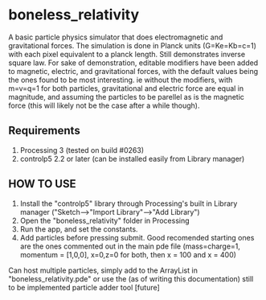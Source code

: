 # boneless_relativity

A basic particle physics simulator that does electromagnetic and gravitational forces. The simulation is done in Planck units (G=Ke=Kb=c=1) with each pixel equivalent to a planck length. Still demonstrates inverse square law. For sake of demonstration, editable modifiers have been added to magnetic, electric, and gravitational forces, with the default values being the ones found to be most interesting.
ie without the modifiers, with m=v=q=1 for both particles, gravitational and electric force are equal in magnitude, and assuming the particles to be parellel as is the magnetic force (this will likely not be the case after a while though).
## Requirements

1. Processing 3 (tested on build #0263)
2. controlp5 2.2 or later (can be installed easily from Library manager)
## HOW TO USE

1. Install the "controlp5" library through Processing's built in Library manager ("Sketch-->"Import Library"-->"Add Library")
2. Open the "boneless_relativity" folder in Processing
3. Run the app, and set the constants.
4. Add particles before pressing submit. Good recomended starting ones are the ones commented out in the main pde file (mass=charge=1, momentum = [1,0,0], x=0,z=0 for both, then x = 100 and x = 400)


Can host multiple particles, simply add to the ArrayList in "boneless_relativity.pde" or use the (as of writing this documentation) still to be implemented particle adder tool [future]
